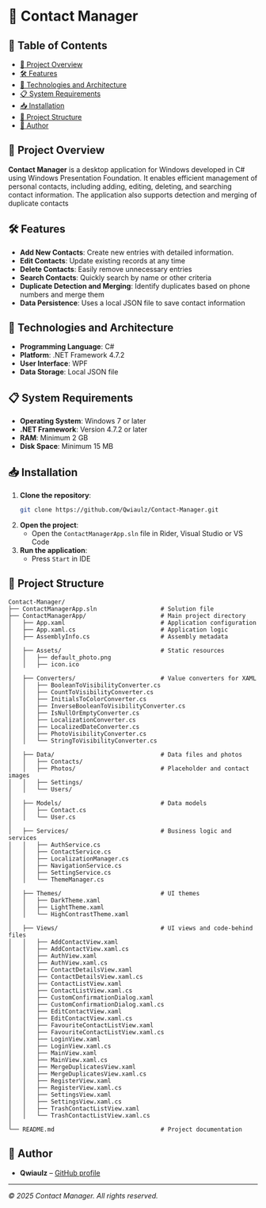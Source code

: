 # 📇 Contact Manager

## 📑 Table of Contents

- [🚀 Project Overview](#-project-overview)
- [🛠️ Features](#️-features)
- [🔧 Technologies and Architecture](#-technologies-and-architecture)
- [📋 System Requirements](#-system-requirements)
- [📥 Installation](#-installation)
- [📝 Project Structure](#-project-structure)
- [👤 Author](#-author)

## 🚀 Project Overview

**Contact Manager** is a desktop application for Windows developed in C# using Windows Presentation Foundation. It enables efficient management of personal contacts, including adding, editing, deleting, and searching contact information. The application also supports detection and merging of duplicate contacts

## 🛠️ Features

- **Add New Contacts**: Create new entries with detailed information.
- **Edit Contacts**: Update existing records at any time
- **Delete Contacts**: Easily remove unnecessary entries
- **Search Contacts**: Quickly search by name or other criteria
- **Duplicate Detection and Merging**: Identify duplicates based on phone numbers and merge them
- **Data Persistence**: Uses a local JSON file to save contact information

## 🔧 Technologies and Architecture

- **Programming Language**: C#
- **Platform**: .NET Framework 4.7.2
- **User Interface**: WPF
- **Data Storage**: Local JSON file

## 📋 System Requirements

- **Operating System**: Windows 7 or later
- **.NET Framework**: Version 4.7.2 or later
- **RAM**: Minimum 2 GB
- **Disk Space**: Minimum 15 MB

## 📥 Installation

1. **Clone the repository**:
   ```bash
   git clone https://github.com/Qwiaulz/Contact-Manager.git
   ```
2. **Open the project**:
   - Open the `ContactManagerApp.sln` file in Rider, Visual Studio or VS Code
3. **Run the application**:
   - Press `Start` in IDE

## 📝 Project Structure

```
Contact-Manager/
├── ContactManagerApp.sln                  # Solution file
├── ContactManagerApp/                     # Main project directory
│   ├── App.xaml                           # Application configuration
│   ├── App.xaml.cs                        # Application logic
│   ├── AssemblyInfo.cs                    # Assembly metadata
│
│   ├── Assets/                            # Static resources
│   │   ├── default_photo.png
│   │   ├── icon.ico
│
│   ├── Converters/                        # Value converters for XAML
│   │   ├── BooleanToVisibilityConverter.cs
│   │   ├── CountToVisibilityConverter.cs
│   │   ├── InitialsToColorConverter.cs
│   │   ├── InverseBooleanToVisibilityConverter.cs
│   │   ├── IsNullOrEmptyConverter.cs
│   │   ├── LocalizationConverter.cs
│   │   ├── LocalizedDateConverter.cs
│   │   ├── PhotoVisibilityConverter.cs
│   │   └── StringToVisibilityConverter.cs
│
│   ├── Data/                              # Data files and photos
│   │   ├── Contacts/
│   │   ├── Photos/                        # Placeholder and contact images
│   │   ├── Settings/
│   │   └── Users/                        
│
│   ├── Models/                            # Data models
│   │   ├── Contact.cs
│   │   └── User.cs
│
│   ├── Services/                          # Business logic and services
│   │   ├── AuthService.cs
│   │   ├── ContactService.cs
│   │   ├── LocalizationManager.cs
│   │   ├── NavigationService.cs
│   │   ├── SettingService.cs
│   │   └── ThemeManager.cs
│
│   ├── Themes/                            # UI themes
│   │   ├── DarkTheme.xaml
│   │   ├── LightTheme.xaml
│   │   └── HighContrastTheme.xaml
│
│   ├── Views/                             # UI views and code-behind files
│   │   ├── AddContactView.xaml
│   │   ├── AddContactView.xaml.cs
│   │   ├── AuthView.xaml
│   │   ├── AuthView.xaml.cs
│   │   ├── ContactDetailsView.xaml
│   │   ├── ContactDetailsView.xaml.cs
│   │   ├── ContactListView.xaml
│   │   ├── ContactListView.xaml.cs
│   │   ├── CustomConfirmationDialog.xaml
│   │   ├── CustomConfirmationDialog.xaml.cs
│   │   ├── EditContactView.xaml
│   │   ├── EditContactView.xaml.cs
│   │   ├── FavouriteContactListView.xaml
│   │   ├── FavouriteContactListView.xaml.cs
│   │   ├── LoginView.xaml
│   │   ├── LoginView.xaml.cs
│   │   ├── MainView.xaml
│   │   ├── MainView.xaml.cs
│   │   ├── MergeDuplicatesView.xaml
│   │   ├── MergeDuplicatesView.xaml.cs
│   │   ├── RegisterView.xaml
│   │   ├── RegisterView.xaml.cs
│   │   ├── SettingsView.xaml
│   │   ├── SettingsView.xaml.cs
│   │   ├── TrashContactListView.xaml
│   │   └── TrashContactListView.xaml.cs
│
└── README.md                              # Project documentation

```

## 👤 Author

- **Qwiaulz** – [GitHub profile](https://github.com/Qwiaulz)

---

*© 2025 Contact Manager. All rights reserved.*